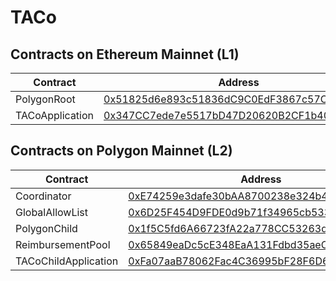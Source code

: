# TACo

## Contracts on Ethereum Mainnet (L1)

| Contract        | Address                                                                                                               |
| --------------- | --------------------------------------------------------------------------------------------------------------------- |
| PolygonRoot     | [0x51825d6e893c51836dC9C0EdF3867c57CD0cACB3](https://etherscan.io/address/0x51825d6e893c51836dC9C0EdF3867c57CD0cACB3) |
| TACoApplication | [0x347CC7ede7e5517bD47D20620B2CF1b406edcF07](https://etherscan.io/address/0x347CC7ede7e5517bD47D20620B2CF1b406edcF07) |



## Contracts on Polygon Mainnet (L2)

| Contract             | Address                                                                                                                  |
| -------------------- | ------------------------------------------------------------------------------------------------------------------------ |
| Coordinator          | [0xE74259e3dafe30bAA8700238e324b47aC98FE755](https://polygonscan.com/address/0xE74259e3dafe30bAA8700238e324b47aC98FE755) |
| GlobalAllowList      | [0x6D25F454D9FDE0d9b71f34965cb53316e6549c94](https://polygonscan.com/address/0x6D25F454D9FDE0d9b71f34965cb53316e6549c94) |
| PolygonChild         | [0x1f5C5fd6A66723fA22a778CC53263dd3FA6851E5](https://polygonscan.com/address/0x1f5C5fd6A66723fA22a778CC53263dd3FA6851E5) |
| ReimbursementPool    | [0x65849eaDc5cE348EaA131Fdbd35aeC9235688EEB](https://polygonscan.com/address/0x65849eaDc5cE348EaA131Fdbd35aeC9235688EEB) |
| TACoChildApplication | [0xFa07aaB78062Fac4C36995bF28F6D677667973F5](https://polygonscan.com/address/0xFa07aaB78062Fac4C36995bF28F6D677667973F5) |
